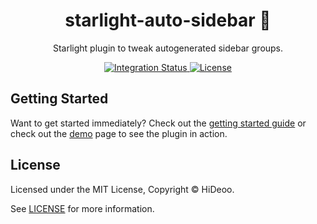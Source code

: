 <div align="center">
  <h1>starlight-auto-sidebar 🔧</h1>
  <p>Starlight plugin to tweak autogenerated sidebar groups.</p>
</div>

<div align="center">
  <a href="https://github.com/HiDeoo/starlight-auto-sidebar/actions/workflows/integration.yml">
    <img alt="Integration Status" src="https://github.com/HiDeoo/starlight-auto-sidebar/actions/workflows/integration.yml/badge.svg" />
  </a>
  <a href="https://github.com/HiDeoo/starlight-auto-sidebar/blob/main/LICENSE">
    <img alt="License" src="https://badgen.net/github/license/HiDeoo/starlight-auto-sidebar" />
  </a>
  <br />
</div>

## Getting Started

Want to get started immediately? Check out the [getting started guide](https://starlight-auto-sidebar.netlify.app/getting-started/) or check out the [demo](https://starlight-auto-sidebar.netlify.app/demo/overview/) page to see the plugin in action.

## License

Licensed under the MIT License, Copyright © HiDeoo.

See [LICENSE](https://github.com/HiDeoo/starlight-auto-sidebar/blob/main/LICENSE) for more information.
